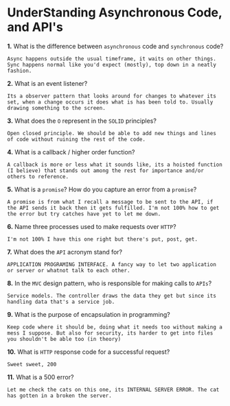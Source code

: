 # UnderStanding Asynchronous Code, and API's

**1.** What is the difference between `asynchronous` code and `synchronous` code?
<!-- enter you answer in the space below -->
```
Async happens outside the usual timeframe, it waits on other things. Sync happens normal like you'd expect (mostly), top down in a neatly fashion.

```
**2.** What is an event listener?
<!-- enter you answer in the space below -->
```
Its a observer pattern that looks around for changes to whatever its set, when a change occurs it does what is has been told to. Usually drawing something to the screen.
```
**3.** What does the `O` represent in the `SOLID` principles?
<!-- enter you answer in the space below -->
```
Open closed principle. We should be able to add new things and lines of code without ruining the rest of the code.
```
**4.** What is a callback / higher order function?
<!-- enter you answer in the space below -->
```
A callback is more or less what it sounds like, its a hoisted function (I believe) that stands out among the rest for importance and/or others to reference. 
```
**5.** What is a `promise`? How do you capture an error from a `promise`?
<!-- enter you answer in the space below -->
```
A promise is from what I recall a message to be sent to the API, if the API sends it back then it gets fulfilled. I'm not 100% how to get the error but try catches have yet to let me down.
```
**6.** Name three processes used to make requests over `HTTP`?
<!-- enter you answer in the space below -->
```
I'm not 100% I have this one right but there's put, post, get.
```
**7.** What does the `API` acronym stand for?
<!-- enter you answer in the space below -->
```
APPLICATION PROGRAMING INTERFACE. A fancy way to let two application or server or whatnot talk to each other.
```
**8.** In the `MVC` design pattern, who is responsible for making calls to `APIs`?
<!-- enter you answer in the space below -->
```
Service models. The controller draws the data they get but since its handling data that's a service job.
```
**9.** What is the purpose of encapsulation in programming?
<!-- enter you answer in the space below -->
```
Keep code where it should be, doing what it needs too without making a mess I suppose. But also for security, its harder to get into files you shouldn't be able too (in theory)

```
**10.** What is `HTTP` response code for a successful request?
<!-- enter you answer in the space below -->
```
Sweet sweet, 200
```
**11.** What is a 500 error?
<!-- enter you answer in the space below -->
```
Let me check the cats on this one, its INTERNAL SERVER ERROR. The cat has gotten in a broken the server. 
```